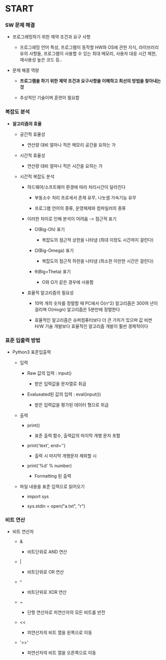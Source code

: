 # START

### SW 문제 해결

- 프로그래밍하기 위한 제약 조건과 요구 사항
  
  - 프로그래밍 언어 특성, 프로그램이 동작할 HW와 OS에 관한 지식, 라이브러리 유의 사항들, 프로그램이 사용할 수 있는 최대 메모리, 사용자 대응 시간 제한, 재사용성 높은 코드 등..

- 문제 해결 역량
  
  - **프로그램을 하기 위한 제약 조건과 요구사항을 이해하고 최선의 방법을 찾아내는 것**
  
  - 추상적인 기술이며 훈련이 필요함

### 복잡도 분석

- **알고리즘의 효율**
  
  - 공간적 효율성
    
    - 연산량 대비 얼마나 적은 메모리 공간을 요하는 가
  
  - 시간적 효율성
    
    - 연산량 대비 얼마나 적은 시간을 요하는 가
  
  - 시간적 복잡도 분석
    
    - 하드웨어/소프트웨어 환경에 따라 처리시간이 달라진다
      
      - 부동소수 처리 프로세서 존재 유무, 나눗셈 가속기능 유무
      
      - 프로그램 언어의 종류, 운영체제와 컴파일러의 종류
    
    - 이러한 차이로 인해 분석이 어려움 -> 점근적 표기
      
      - O(Big-Oh) 표기
        
        - 복잡도의 점근적 상한을 나타냄 (최대 이정도 시간까지 걸린다)
      
      - Ω(Big-Omega) 표기
        
        - 복잡도의 점근적 하한을 나타냄 (최소한 이만한 시간은 걸린다)
      
      - θ(Big=Theta) 표기
        
        - O와 Ω가 같은 경우에 사용함
    
    - 효율적 알고리즘의 필요성
      
      - 10억 개의 숫자를 정렬할 때 PC에서 O(n^2) 알고리즘은 300여 년이 걸리며 O(nlogn) 알고리즘은 5분만에 정렬한다
      
      - 효율적인 알고리즘은 슈퍼컴퓨터보다 더 큰 가치가 있으며 값 비싼 H/W 기술 개발보다 효율적인 알고리즘 개발이 훨씬 경제적이다

### 표준 입출력 방법

- Python3 표준입출력
  
  - 입력
    
    - Raw 값의 입력 : input()
      
      - 받은 입력값을 문자열로 취급
    
    - Evalueated된 값의 입력 : eval(input())
      
      - 받은 입력값을 평가된 데이터 형으로 취급
  
  - 출력
    
    - print()
      
      - 표준 출력 함수, 출력값의 마지막 개행 문자 포함
    
    - print('text', end='')
      
      - 출력 시 마지막 개행문자 제외할 시
    
    - print('%d' % number)
      
      - Formatting 된 출력
  
  - 파일 내용을 표준 입력으로 읽어오기
    
    - import sys
    
    - sys.stdin = open("a.txt", "r")

### 비트 연산

- 비트 연산자
  
  - & 
    
    - 비트단위로 AND 연산
  
  - |
    
    - 비트단위로 OR 연산
  
  - ^
    
    - 비트단위로 XOR 연산
  
  - ~
    
    - 단항 연산자로 피연산자의 모든 비트를 반전
  
  - <<
    
    - 피연산자의 비트 열을 왼쪽으로 이동
  
  - '>>'
    
    - 피연산자의 비트 열을 오른쪽으로 이동


